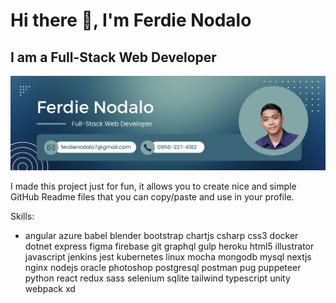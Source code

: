 # Hi there 👋, I'm Ferdie Nodalo
## I am a Full-Stack Web Developer
![I am a Full-Stack Web Developer](https://github.com/FerdieNodalo/FerdieNodalo/blob/main/Blue%20Gradient%20Product%20Manager%20LinkedIn%20Article%20Cover%20Image.jpg)

I made this project just for fun, it allows you to create nice and simple GitHub Readme files that you can copy/paste and use in your profile.

Skills:
* angular azure babel blender bootstrap chartjs csharp css3 docker dotnet express figma firebase git graphql gulp heroku html5 illustrator javascript jenkins jest kubernetes linux mocha mongodb mysql nextjs nginx nodejs oracle photoshop postgresql postman pug puppeteer python react redux sass selenium sqlite tailwind typescript unity webpack xd




